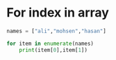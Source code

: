 # For index in array

```python
names = ["ali","mohsen","hasan"]

for item in enumerate(names)
    print(item[0],item[1])
```
